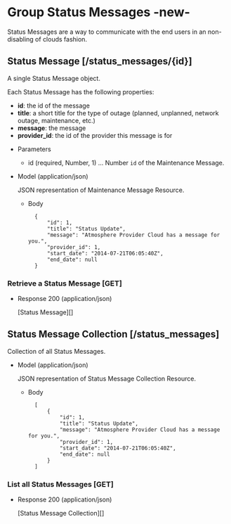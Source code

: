 # Group Status Messages -new-
Status Messages are a way to communicate with the end users in an non-disabling of clouds fashion.

##  Status Message [/status_messages/{id}]
A single Status Message object.

Each Status Message has the following properties:

- **id**: the id of the message
- **title**: a short title for the type of outage (planned, unplanned, network outage, maintenance, etc.)
- **message**: the message
- **provider_id**: the id of the provider this message is for

+ Parameters
    + id (required, Number, 1) ... Number `id` of the Maintenance Message.
    
+ Model (application/json)

    JSON representation of Maintenance Message Resource.

    + Body

            {
                "id": 1,
                "title": "Status Update",
                "message": "Atmosphere Provider Cloud has a message for you.",
                "provider_id": 1,
                "start_date": "2014-07-21T06:05:40Z",
                "end_date": null
            }

### Retrieve a Status Message [GET]
+ Response 200 (application/json)

    [Status Message][]

## Status Message Collection [/status_messages]
Collection of all Status Messages.

+ Model (application/json)

    JSON representation of Status Message Collection Resource.

    + Body

            [
                {
                    "id": 1,
                    "title": "Status Update",
                    "message": "Atmosphere Provider Cloud has a message for you.",
                    "provider_id": 1,
                    "start_date": "2014-07-21T06:05:40Z",
                    "end_date": null
                }
            ]

### List all Status Messages [GET]
+ Response 200 (application/json)

    [Status Message Collection][]
